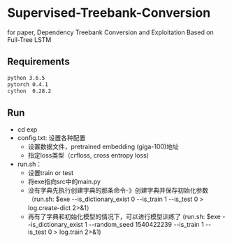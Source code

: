 # Supervised-Treebank-Conversion
for paper, Dependency Treebank Conversion and Exploitation Based on Full-Tree LSTM

## Requirements
```txt
python 3.6.5
pytorch 0.4.1
cython  0.28.2
```

## Run
* cd exp
* config.txt: 设置各种配置
  -  设置数据文件，pretrained embedding (giga-100)地址
  -  指定loss类型（crfloss, cross entropy loss)
* run.sh：
   - 设置train or test
   - 将exe指向src中的main.py
   - 没有字典先执行创建字典的那条命令-》创建字典并保存初始化参数
   （run.sh: $exe --is_dictionary_exist 0 --is_train 1 --is_test 0 > log.create-dict 2>&1）
   - 再有了字典和初始化模型的情况下，可以进行模型训练了
   (run.sh: $exe --is_dictionary_exist 1 --random_seed 1540422239 --is_train 1 --is_test 0 > log.train 2>&1)
